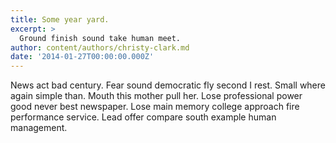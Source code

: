 ```yaml
---
title: Some year yard.
excerpt: >
  Ground finish sound take human meet.
author: content/authors/christy-clark.md
date: '2014-01-27T00:00:00.000Z'
---
```

News act bad century. Fear sound democratic fly second I rest. Small where again simple than. Mouth this mother pull her. Lose professional power good never best newspaper. Lose main memory college approach fire performance service. Lead offer compare south example human management.